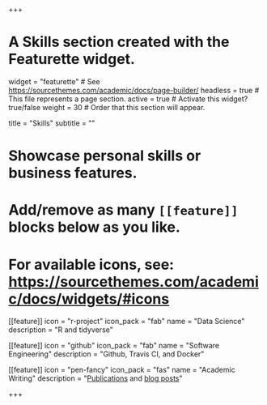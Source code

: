 +++
# A Skills section created with the Featurette widget.
widget = "featurette"  # See https://sourcethemes.com/academic/docs/page-builder/
headless = true  # This file represents a page section.
active = true  # Activate this widget? true/false
weight = 30  # Order that this section will appear.

title = "Skills"
subtitle = ""

# Showcase personal skills or business features.
# 
# Add/remove as many `[[feature]]` blocks below as you like.
# 
# For available icons, see: https://sourcethemes.com/academic/docs/widgets/#icons

[[feature]]
  icon = "r-project"
  icon_pack = "fab"
  name = "Data Science"
  description = "R and tidyverse"
  
[[feature]]
  icon = "github"
  icon_pack = "fab"
  name = "Software Engineering"
  description = "Github, Travis CI, and Docker"  
  
[[feature]]
  icon = "pen-fancy"
  icon_pack = "fas"
  name = "Academic Writing"
  description = "[Publications](/publication) and [blog posts](/post)"
  
+++
